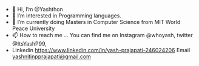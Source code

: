 - 👋 Hi, I’m @Yashthon
- 👀 I’m interested in Programming languages.
- 🌱 I’m currently doing Masters in Computer Science from MIT World Peace University
- 📫 How to reach me ... You can find me on Instagram @whoyash, twitter @ItsYashP99, 
- Linkedin https://www.linkedin.com/in/yash-prajapati-246024206 Email yashnitinpprajapati@gmail.com

